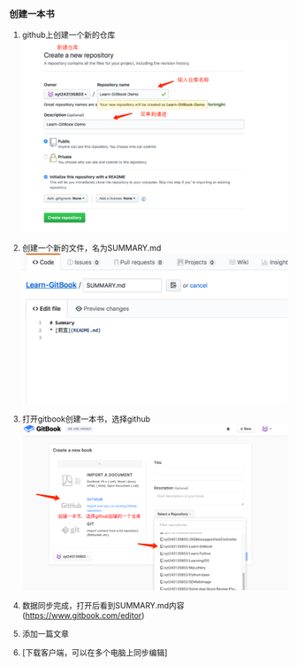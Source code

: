 ### 创建一本书

1. github上创建一个新的仓库
![](/assets/QQ20180224-174702@2x.png)
2. 创建一个新的文件，名为SUMMARY.md
![](/assets/QQ20180224-175125@2x.png)
3. 打开gitbook创建一本书，选择github
![](/assets/QQ20180224-172034@2x.png)
4. 数据同步完成，打开后看到SUMMARY.md内容
(https://www.gitbook.com/editor)
6. 添加一篇文章



10. [下载客户端，可以在多个电脑上同步编辑]
